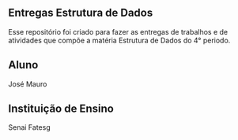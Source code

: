 ## Entregas Estrutura de Dados

Esse repositório foi criado para fazer as entregas de trabalhos e de atividades que compõe a matéria Estrutura de Dados do 4° periodo.

## Aluno

José Mauro

## Instituição de Ensino

Senai Fatesg
